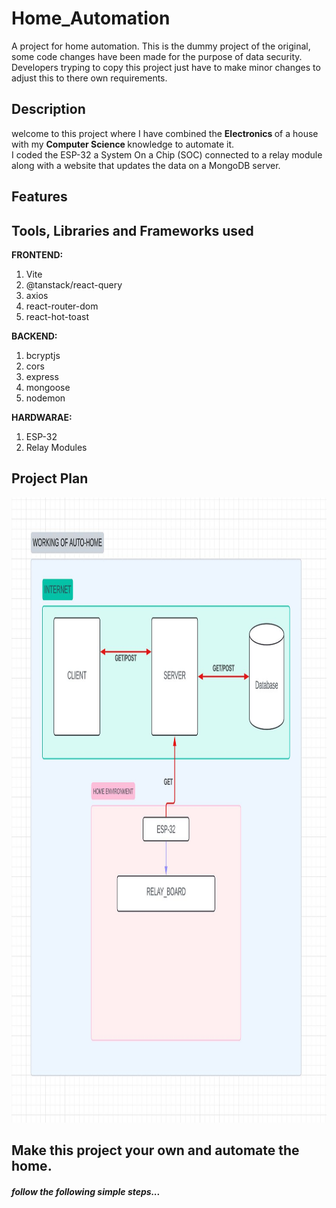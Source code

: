 # Home_Automation
A project for home automation. This is the dummy project of the original, some code changes have been made for the purpose of data security. Developers tryping to copy this project just have to make minor changes to adjust this to there own requirements.

## Description
welcome to this project where I have combined the <b> Electronics </b> of a house with my <b>Computer Science </b> knowledge to automate it. <br/>
I coded the ESP-32 a System On a Chip (SOC) connected to a relay module along with a website that updates the data on a MongoDB server.

## Features

## Tools, Libraries and Frameworks used 
<b>FRONTEND: </b>
1. Vite
2. @tanstack/react-query
3. axios
5. react-router-dom
8. react-hot-toast
<!-- 9. Tailwindcss as Postcss -->

<b>BACKEND: </b>
1. bcryptjs
2. cors
3. express
4. mongoose
5. nodemon

<b>HARDWARAE: </b>
1. ESP-32 
2. Relay Modules


## Project Plan
<img src="./assets/workflow.jpg" height="1000px" />


## Make this project your own and automate the home.
##### follow the following simple steps...